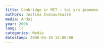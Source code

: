 ```yaml
---
title: Cambridge ir MIT – tai yra įmanoma
authors: Justina Ivanauskaitė
media: Andai
year: 2006
lang: lt
categories: Media
datestamp: 2006-04-10 12:00:00
---
```

